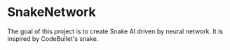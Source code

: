 # SnakeNetwork

The goal of this project is to create Snake AI driven by neural network. It is inspired by CodeBullet's snake.